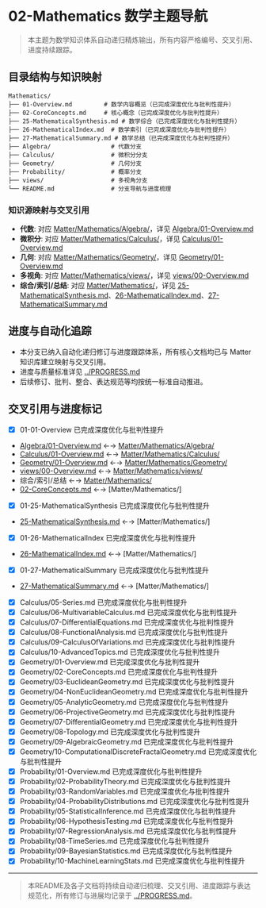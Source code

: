 # 02-Mathematics 数学主题导航

> 本主题为数学知识体系自动递归精炼输出，所有内容严格编号、交叉引用、进度持续跟踪。

## 目录结构与知识映射

```tree
Mathematics/
├── 01-Overview.md         # 数学内容概览（已完成深度优化与批判性提升）
├── 02-CoreConcepts.md     # 核心概念（已完成深度优化与批判性提升）
├── 25-MathematicalSynthesis.md # 数学综合（已完成深度优化与批判性提升）
├── 26-MathematicalIndex.md  # 数学索引（已完成深度优化与批判性提升）
├── 27-MathematicalSummary.md # 数学总结（已完成深度优化与批判性提升）
├── Algebra/                 # 代数分支
├── Calculus/                # 微积分分支
├── Geometry/                # 几何分支
├── Probability/             # 概率分支
├── views/                   # 多视角分支
└── README.md                # 分支导航与进度梳理
```

### 知识源映射与交叉引用

- **代数**: 对应 [Matter/Mathematics/Algebra/](../../Matter/Mathematics/Algebra/)，详见 [Algebra/01-Overview.md](Algebra/01-Overview.md)
- **微积分**: 对应 [Matter/Mathematics/Calculus/](../../Matter/Mathematics/Calculus/)，详见 [Calculus/01-Overview.md](Calculus/01-Overview.md)
- **几何**: 对应 [Matter/Mathematics/Geometry/](../../Matter/Mathematics/Geometry/)，详见 [Geometry/01-Overview.md](Geometry/01-Overview.md)
- **多视角**: 对应 [Matter/Mathematics/views/](../../Matter/Mathematics/views/)，详见 [views/00-Overview.md](views/00-Overview.md)
- **综合/索引/总结**: 对应 [Matter/Mathematics/](../../Matter/Mathematics/)，详见 [25-MathematicalSynthesis.md](25-MathematicalSynthesis.md)、[26-MathematicalIndex.md](26-MathematicalIndex.md)、[27-MathematicalSummary.md](27-MathematicalSummary.md)

## 进度与自动化追踪

- 本分支已纳入自动化递归修订与进度跟踪体系，所有核心文档均已与 Matter 知识库建立映射与交叉引用。
- 进度与质量标准详见 [../PROGRESS.md](../PROGRESS.md)
- 后续修订、批判、整合、表达规范等均按统一标准自动推进。

## 交叉引用与进度标记

- [x] 01-01-Overview 已完成深度优化与批判性提升
- [Algebra/01-Overview.md](Algebra/01-Overview.md) ←→ [Matter/Mathematics/Algebra/](../../Matter/Mathematics/Algebra/)
- [Calculus/01-Overview.md](Calculus/01-Overview.md) ←→ [Matter/Mathematics/Calculus/](../../Matter/Mathematics/Calculus/)
- [Geometry/01-Overview.md](Geometry/01-Overview.md) ←→ [Matter/Mathematics/Geometry/](../../Matter/Mathematics/Geometry/)
- [views/00-Overview.md](views/00-Overview.md) ←→ [Matter/Mathematics/views/](../../Matter/Mathematics/views/)
- 综合/索引/总结 ←→ [Matter/Mathematics/](../../Matter/Mathematics/)
- [02-CoreConcepts.md](02-CoreConcepts.md) ←→ [Matter/Mathematics/]
- [x] 01-25-MathematicalSynthesis 已完成深度优化与批判性提升
- [25-MathematicalSynthesis.md](25-MathematicalSynthesis.md) ←→ [Matter/Mathematics/]
- [x] 01-26-MathematicalIndex 已完成深度优化与批判性提升
- [26-MathematicalIndex.md](26-MathematicalIndex.md) ←→ [Matter/Mathematics/]
- [x] 01-27-MathematicalSummary 已完成深度优化与批判性提升
- [27-MathematicalSummary.md](27-MathematicalSummary.md) ←→ [Matter/Mathematics/]
- [x] Calculus/05-Series.md 已完成深度优化与批判性提升
- [x] Calculus/06-MultivariableCalculus.md 已完成深度优化与批判性提升
- [x] Calculus/07-DifferentialEquations.md 已完成深度优化与批判性提升
- [x] Calculus/08-FunctionalAnalysis.md 已完成深度优化与批判性提升
- [x] Calculus/09-CalculusOfVariations.md 已完成深度优化与批判性提升
- [x] Calculus/10-AdvancedTopics.md 已完成深度优化与批判性提升
- [x] Geometry/01-Overview.md 已完成深度优化与批判性提升
- [x] Geometry/02-CoreConcepts.md 已完成深度优化与批判性提升
- [x] Geometry/03-EuclideanGeometry.md 已完成深度优化与批判性提升
- [x] Geometry/04-NonEuclideanGeometry.md 已完成深度优化与批判性提升
- [x] Geometry/05-AnalyticGeometry.md 已完成深度优化与批判性提升
- [x] Geometry/06-ProjectiveGeometry.md 已完成深度优化与批判性提升
- [x] Geometry/07-DifferentialGeometry.md 已完成深度优化与批判性提升
- [x] Geometry/08-Topology.md 已完成深度优化与批判性提升
- [x] Geometry/09-AlgebraicGeometry.md 已完成深度优化与批判性提升
- [x] Geometry/10-ComputationalDiscreteFractalGeometry.md 已完成深度优化与批判性提升
- [x] Probability/01-Overview.md 已完成深度优化与批判性提升
- [x] Probability/02-ProbabilityTheory.md 已完成深度优化与批判性提升
- [x] Probability/03-RandomVariables.md 已完成深度优化与批判性提升
- [x] Probability/04-ProbabilityDistributions.md 已完成深度优化与批判性提升
- [x] Probability/05-StatisticalInference.md 已完成深度优化与批判性提升
- [x] Probability/06-HypothesisTesting.md 已完成深度优化与批判性提升
- [x] Probability/07-RegressionAnalysis.md 已完成深度优化与批判性提升
- [x] Probability/08-TimeSeries.md 已完成深度优化与批判性提升
- [x] Probability/09-BayesianStatistics.md 已完成深度优化与批判性提升
- [x] Probability/10-MachineLearningStats.md 已完成深度优化与批判性提升

---

> 本README及各子文档将持续自动递归梳理、交叉引用、进度跟踪与表达规范化，所有修订与进展均记录于 [../PROGRESS.md](../PROGRESS.md)。
